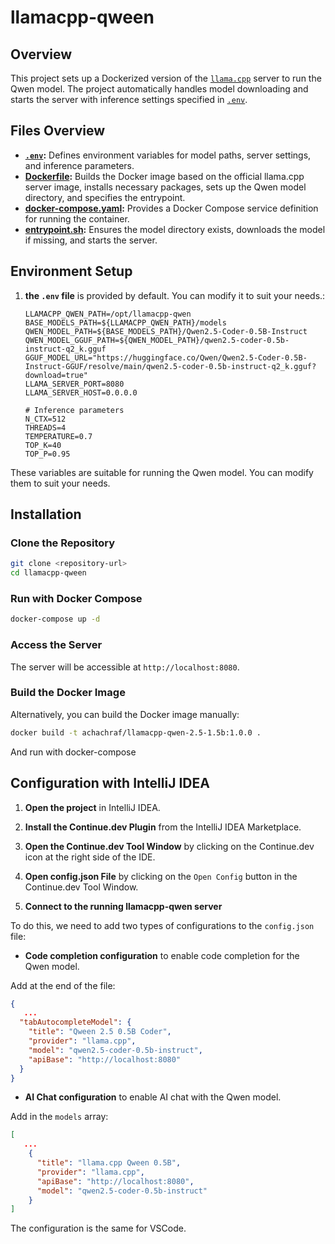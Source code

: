 # llamacpp-qween

## Overview

This project sets up a Dockerized version of the [`llama.cpp`](https://github.com/ggerganov/llama.cpp) server to run the Qwen model. The project automatically handles model downloading and starts the server with inference settings specified in [`.env`](.env).

## Files Overview

- **[`.env`](.env):** Defines environment variables for model paths, server settings, and inference parameters.
- **[Dockerfile](Dockerfile):** Builds the Docker image based on the official llama.cpp server image, installs necessary packages, sets up the Qwen model directory, and specifies the entrypoint.
- **[docker-compose.yaml](docker-compose.yaml):** Provides a Docker Compose service definition for running the container.
- **[entrypoint.sh](entrypoint.sh):** Ensures the model directory exists, downloads the model if missing, and starts the server.

## Environment Setup

1. **the `.env` file** is provided by default. You can modify it to suit your needs.:

    ```dotenv
    LLAMACPP_QWEN_PATH=/opt/llamacpp-qwen
    BASE_MODELS_PATH=${LLAMACPP_QWEN_PATH}/models
    QWEN_MODEL_PATH=${BASE_MODELS_PATH}/Qwen2.5-Coder-0.5B-Instruct
    QWEN_MODEL_GGUF_PATH=${QWEN_MODEL_PATH}/qwen2.5-coder-0.5b-instruct-q2_k.gguf
    GGUF_MODEL_URL="https://huggingface.co/Qwen/Qwen2.5-Coder-0.5B-Instruct-GGUF/resolve/main/qwen2.5-coder-0.5b-instruct-q2_k.gguf?download=true"
    LLAMA_SERVER_PORT=8080
    LLAMA_SERVER_HOST=0.0.0.0

    # Inference parameters
    N_CTX=512
    THREADS=4
    TEMPERATURE=0.7
    TOP_K=40
    TOP_P=0.95
    ```

These variables are suitable for running the Qwen model. You can modify them to suit your needs.

## Installation

### Clone the Repository

```sh
git clone <repository-url>
cd llamacpp-qween
```

### Run with Docker Compose

```sh
docker-compose up -d
```

### Access the Server

The server will be accessible at `http://localhost:8080`.

### Build the Docker Image

Alternatively, you can build the Docker image manually:

```sh
docker build -t achachraf/llamacpp-qwen-2.5-1.5b:1.0.0 .
```

And run with docker-compose



## Configuration with IntelliJ IDEA

1. **Open the project** in IntelliJ IDEA.

2. **Install the Continue.dev Plugin** from the IntelliJ IDEA Marketplace.

3. **Open the Continue.dev Tool Window** by clicking on the Continue.dev icon at the right side of the IDE.

4. **Open config.json File** by clicking on the `Open Config` button in the Continue.dev Tool Window.


5. **Connect to the running llamacpp-qwen server** 

To do this, we need to add two types of configurations to the `config.json` file:

- **Code completion configuration** to enable code completion for the Qwen model.

Add at the end of the file:

```json
{
   ...
  "tabAutocompleteModel": {
    "title": "Qween 2.5 0.5B Coder",
    "provider": "llama.cpp",
    "model": "qwen2.5-coder-0.5b-instruct",
    "apiBase": "http://localhost:8080"
  }
}
```

- **AI Chat configuration** to enable AI chat with the Qwen model.

Add in the `models` array:

```json
[
   ...
    {
      "title": "llama.cpp Qween 0.5B",
      "provider": "llama.cpp",
      "apiBase": "http://localhost:8080",
      "model": "qwen2.5-coder-0.5b-instruct"
    }
]
```

The configuration is the same for VSCode.